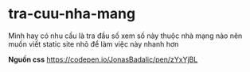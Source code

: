 # tra-cuu-nha-mang
Mình hay có nhu cầu là tra đầu số xem số này thuộc nhà mạng nào nên muốn viết static site nhỏ để làm việc này nhanh hơn

**Nguồn css**
https://codepen.io/JonasBadalic/pen/zYxYjBL
